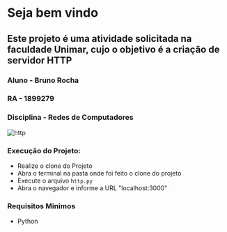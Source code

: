 # Seja bem vindo

## Este projeto é uma atividade solicitada na faculdade Unimar, cujo o objetivo é a criação de servidor HTTP
### Aluno - Bruno Rocha
### RA - 1899279
### Disciplina - Redes de Computadores

![http](https://user-images.githubusercontent.com/55399785/172077637-e8d97605-0416-4ad3-9abc-cecd4691a91c.png)

### Execução do Projeto:
 - Realize o clone do Projeto
 - Abra o terminal na pasta onde foi feito o clone do projeto
 - Execute o arquivo `http.py`
 - Abra o navegador e informe a URL "localhost:3000"

### Requisitos Minimos
  - Python
